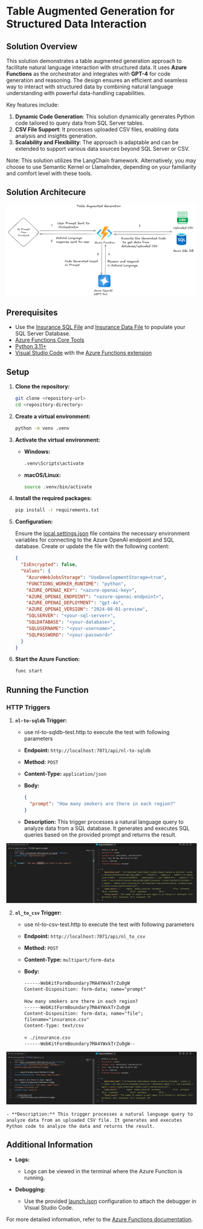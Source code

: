 # Table Augmented Generation for Structured Data Interaction

## Solution Overview

This solution demonstrates a table augmented generation approach to facilitate natural language interaction with structured data. It uses **Azure Functions** as the orchestrator and integrates with **GPT-4** for code generation and reasoning. The design ensures an efficient and seamless way to interact with structured data by combining natural language understanding with powerful data-handling capabilities.

Key features include:

1. **Dynamic Code Generation**: This solution dynamically generates Python code tailored to query data from SQL Server tables.
2. **CSV File Support**: It processes uploaded CSV files, enabling data analysis and insights generation.
3. **Scalability and Flexibility**: The approach is adaptable and can be extended to support various data sources beyond SQL Server or CSV.

Note: This solution utilizes the LangChain framework. Alternatively, you may choose to use Semantic Kernel or LlamaIndex, depending on your familiarity and comfort level with these tools.

## Solution Architecure

![Solution Architecture](solution_architecture.png)

## Prerequisites
- Use the [Insurance SQL File](insurance.sql) and [Insurance Data File](insurance.csv) to populate your SQL Server Database.
- [Azure Functions Core Tools](https://docs.microsoft.com/en-us/azure/azure-functions/functions-run-local)
- [Python 3.11+](https://www.python.org/downloads/)
- [Visual Studio Code](https://code.visualstudio.com/) with the [Azure Functions extension](https://marketplace.visualstudio.com/items?itemName=ms-azuretools.vscode-azurefunctions)

## Setup

1. **Clone the repository:**

    ```sh
    git clone <repository-url>
    cd <repository-directory>
    ```

2. **Create a virtual environment:**

    ```sh
    python -m venv .venv
    ```

3. **Activate the virtual environment:**

    - **Windows:**

        ```sh
        .venv\Scripts\activate
        ```

    - **macOS/Linux:**

        ```sh
        source .venv/bin/activate
        ```

4. **Install the required packages:**

    ```sh
    pip install -r requirements.txt
    ```

5. **Configuration:**

    Ensure the [local.settings.json](http://_vscodecontentref_/0) file contains the necessary environment variables for connecting to the Azure OpenAI endpoint and SQL database. Create or update the file with the following content:

    ```json
    {
      "IsEncrypted": false,
      "Values": {
        "AzureWebJobsStorage": "UseDevelopmentStorage=true",
        "FUNCTIONS_WORKER_RUNTIME": "python",
        "AZURE_OPENAI_KEY": "<azure-openai-key>",
        "AZURE_OPENAI_ENDPOINT": "<azure-openai-endpoint>",
        "AZURE_OPENAI_DEPLOYMENT": "gpt-4o",
        "AZURE_OPENAI_VERSION": "2024-08-01-preview",
        "SQLSERVER": "<your-sql-server>",
        "SQLDATABASE": "<your-database>",
        "SQLUSERNAME": "<your-username>",
        "SQLPASSWORD": "<your-password>"
      }
    }
    ```

6. **Start the Azure Function:**

    ```sh
    func start
    ```

## Running the Function

### HTTP Triggers

1. **`nl-to-sqldb` Trigger:**

    - use nl-to-sqldb-test.http to execute the test with following parameters

    - **Endpoint:** `http://localhost:7071/api/nl-to-sqldb`
    - **Method:** `POST`
    - **Content-Type:** `application/json`
    - **Body:**

        ```json
        {
          "prompt": "How many smokers are there in each region?"
        }
        ```

    - **Description:** This trigger processes a natural language query to analyze data from a SQL database. It generates and executes SQL queries based on the provided prompt and returns the result.


![NL to SQL](nl-to-sqldb.png)

2. **`nl_to_csv` Trigger:** 
     
    - use nl-to-csv-test.http to execute the test with following parameters

    - **Endpoint:** `http://localhost:7071/api/nl_to_csv`
    - **Method:** `POST`
    - **Content-Type:** `multipart/form-data`
    - **Body:**

        ```http
        ------WebKitFormBoundary7MA4YWxkTrZu0gW
        Content-Disposition: form-data; name="prompt"

        How many smokers are there in each region?
        ------WebKitFormBoundary7MA4YWxkTrZu0gW
        Content-Disposition: form-data; name="file"; filename="insurance.csv"
        Content-Type: text/csv

        < ./insurance.csv
        ------WebKitFormBoundary7MA4YWxkTrZu0gW--
        ```
![NL to CSV](nl-to-csv.png)

    - **Description:** This trigger processes a natural language query to analyze data from an uploaded CSV file. It generates and executes Python code to analyze the data and returns the result.

## Additional Information

- **Logs:**
    - Logs can be viewed in the terminal where the Azure Function is running.

- **Debugging:**
    - Use the provided [launch.json](http://_vscodecontentref_/1) configuration to attach the debugger in Visual Studio Code.

For more detailed information, refer to the [Azure Functions documentation](https://docs.microsoft.com/en-us/azure/azure-functions/).
